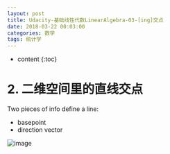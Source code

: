 ```yaml
---
layout: post
title: Udacity-基础线性代数LinearAlgebra-03-[ing]交点
date: 2018-03-22 00:03:00
categories: 数学
tags: 统计学
---
```

* content
{:toc}

# 2. 二维空间里的直线交点

Two pieces of info define a line:
- basepoint
- direction vector

![image](https://user-images.githubusercontent.com/18595935/43355844-07b8d418-929f-11e8-9987-6e095ac36fb3.png)





















